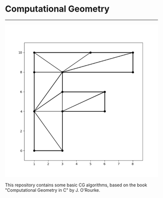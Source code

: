 # Computational Geometry
-----------------------------------------------------------
![Alt text](test/f.png "Triangulated Polygon")

This repository contains some basic CG algorithms, based
on the book "Computational Geometry in C" by J. O'Rourke.

